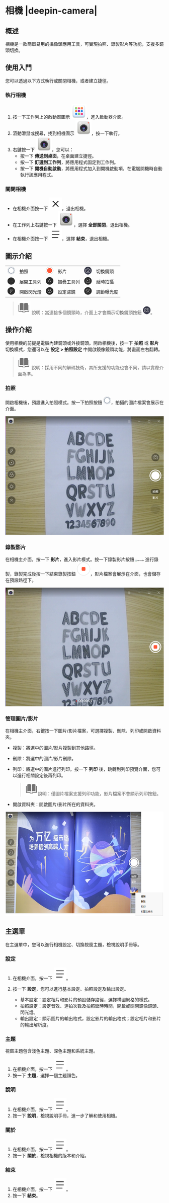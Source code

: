 # 相機 |deepin-camera|

## 概述

相機是一款簡單易用的攝像頭應用工具，可實現拍照、錄製影片等功能，支援多鏡頭切換。

## 使用入門

您可以透過以下方式執行或關閉相機，或者建立捷徑。

### 執行相機

1. 按一下工作列上的啟動器圖示 ![deepin_launcher](../common/deepin_launcher.svg)，進入啟動器介面。
2. 滾動滑鼠或搜尋，找到相機圖示 ![camera](../common/camera.svg)，按一下執行。
3. 右鍵按一下 ![camera](../common/camera.svg)，您可以：
   - 按一下 **傳送到桌面**，在桌面建立捷徑。
   - 按一下 **釘選到工作列**，將應用程式固定到工作列。
   - 按一下 **開機自動啟動**，將應用程式加入到開機啟動項，在電腦開機時自動執行該應用程式。

### 關閉相機

- 在相機介面按一下 ![close](../common/close.svg)，退出相機。
- 在工作列上右鍵按一下 ![camera](../common/camera.svg)，選擇 **全部關閉**，退出相機。
- 在相機介面按一下 ![icon_menu](../common/icon_menu.svg)，選擇 **結束**，退出相機。

## 圖示介紹

<table class="block1">
    <tbody>
        <tr>
            <td><img src="../common/photograph.png" alt="拍照" class="inline" /></td>
            <td>拍照</td>
            <td><img src="../common/record.png" alt="影片" class="inline" /></td>
            <td>影片</td>
            <td><img src="../common/switch.png" alt="切換鏡頭" class="inline" /></td>
            <td>切換鏡頭</td>
        </tr>
        <tr>
            <td><img src="../common/more.png" alt="展開" class="inline" /></td>
            <td>展開工具列</td>
            <td><img src="../common/fold.png" alt="摺疊" class="inline" /></td>
            <td>摺疊工具列</td>
            <td><img src="../common/delay.png" alt="延時" class="inline" /></td>
            <td>延時拍攝</td>
       </tr>   
       <tr>
            <td><img src="../common/flashlight.png" alt="閃光燈" class="inline" /></td>
            <td>開啟閃光燈</td>
            <td><img src="../common/filter.png" alt="濾鏡" class="inline" /></td>
            <td>設定濾鏡</td>
            <td><img src="../common/exposure.png" alt="曝光" class="inline" /></td>
            <td>調節曝光度</td>
        </tr>
    </tbody>
</table>

> ![notes](../common/notes.svg) 說明：當連接多個鏡頭時，介面上才會顯示切換鏡頭按鈕 ![icon](../common/switch.png)。

## 操作介紹

使用相機的前提是電腦內建鏡頭或外接鏡頭。開啟相機後，按一下 **拍照** 或 **影片** 切換模式，您還可以在 **設定 > 拍照設定** 中開啟鏡像鏡頭功能，將畫面左右翻轉。

> ![notes](../common/notes.svg) 說明：採用不同的解碼技術，其所支援的功能也會不同，請以實際介面為準。

### 拍照

開啟相機後，預設進入拍照模式。按一下拍照按鈕 ![photograph](../common/photograph.png)，拍攝的圖片檔案會展示在介面。

<img src="fig/image.png" alt="image" style="zoom: 80%;" />

### 錄製影片

在相機主介面，按一下 **影片**，進入影片模式。按一下錄製影片按鈕 <img src="../common/record.svg" alt="transcribe" style="zoom:33%;" /> 進行錄製，錄製完成後按一下結束錄製按鈕 <img src="../common/stop.svg" alt="stop" style="zoom: 33%;" />，影片檔案會展示在介面，也會儲存在預設路徑下。

<img src="fig/video.png" alt="video" style="zoom:80%;" />

### 管理圖片/影片

在相機主介面，右鍵按一下圖片/影片檔案，可選擇複製、刪除、列印或開啟資料夾。

- 複製：將選中的圖片/影片複製到其他路徑。
- 刪除：將選中的圖片/影片刪除。
- 列印：將選中的圖片進行列印。按一下 **列印** 後，跳轉到列印預覽介面，您可以進行相關設定後再列印。

   > ![notes](../common/notes.svg)說明：僅圖片檔案支援列印功能，影片檔案不會顯示列印按鈕。

- 開啟資料夾：開啟圖片/影片所在的資料夾。

<img src="fig/right_menu.png" alt="right_menu" style="zoom:80%;" />

## 主選單

在主選單中，您可以進行相機設定、切換視窗主題，檢視說明手冊等。

### 設定

1. 在相機介面，按一下 ![icon_menu](../common/icon_menu.svg)。
2. 按一下 **設定**，您可以進行基本設定、拍照設定及輸出設定。

   - 基本設定：設定相片和影片的預設儲存路徑，選擇構圖網格的樣式。
   - 拍照設定：設定音效、連拍次數及拍照延時時間，開啟或關閉鏡像鏡頭、閃光燈。
   - 輸出設定：顯示圖片的輸出格式，設定影片的輸出格式；設定相片和影片的輸出解析度。

### 主題

視窗主題包含淺色主題、深色主題和系統主題。
1. 在相機介面，按一下 ![icon_menu](../common/icon_menu.svg)。
2. 按一下 **主題**，選擇一個主題顏色。

### 說明

1. 在相機介面，按一下 ![icon_menu](../common/icon_menu.svg)。
2. 按一下 **說明**，檢視說明手冊，進一步了解和使用相機。

### 關於

1. 在相機介面，按一下 ![icon_menu](../common/icon_menu.svg)。
2. 按一下 **關於**，檢視相機的版本和介紹。

### 結束

1. 在相機介面，按一下 ![icon_menu](../common/icon_menu.svg)。
2. 按一下 **結束**。